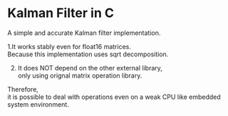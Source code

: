 # Kalman Filter in C

A simple and accurate Kalman filter implementation.  


1.It works stably even for float16 matrices.  
 Because this implementation uses sqrt decomposition.  
  
2. It does NOT depend on the other external library,  
 only using orignal matrix operation library.  

Therefore,  
it is possible to deal with operations even on a weak CPU like embedded system environment.  

